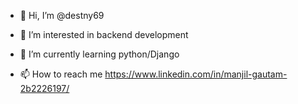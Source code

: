 - 👋 Hi, I’m @destny69
- 👀 I’m interested in backend development
- 🌱 I’m currently learning python/Django

- 📫 How to reach me https://www.linkedin.com/in/manjil-gautam-2b2226197/

<!---
destny69/destny69 is a ✨ special ✨ repository because its `README.md` (this file) appears on your GitHub profile.
You can click the Preview link to take a look at your changes.
--->
